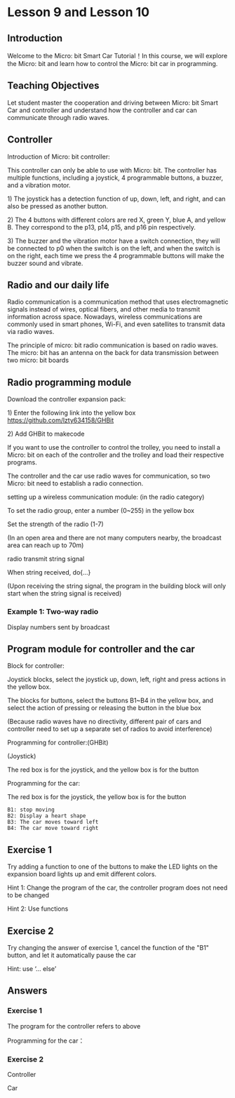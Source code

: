 # Lesson 9 and Lesson 10

## Introduction
<P>
Welcome to the Micro: bit Smart Car Tutorial！In this course, we will explore the Micro: bit and learn how to control the Micro: bit car in programming.
<P>

## Teaching Objectives
<P>
Let student master the cooperation and driving between Micro: bit Smart Car and controller and understand how the controller and car can communicate through radio waves.
<P>

## Controller
<P>
Introduction of Micro: bit controller:
<P>
<P>
This controller can only be able to use with Micro: bit. The controller has multiple functions, including a joystick, 4 programmable buttons, a buzzer, and a vibration motor.
<P>
<P>
1)	The joystick has a detection function of up, down, left, and right, and can also be pressed as another button.
<P>
<P>
2)	The 4 buttons with different colors are red X, green Y, blue A, and yellow B. They correspond to the p13, p14, p15, and p16 pin respectively.
<P>
<P>
3)	The buzzer and the vibration motor have a switch connection, they will be connected to p0 when the switch is on the left, and when the switch is on the right, each time we press the 4 programmable buttons will make the buzzer sound and vibrate.
<P>

## Radio and our daily life
<P>
Radio communication is a communication method that uses electromagnetic signals instead of wires, optical fibers, and other media to transmit information across space. Nowadays, wireless communications are commonly used in smart phones, Wi-Fi, and even satellites to transmit data via radio waves.
<P>
<P>
The principle of micro: bit radio communication is based on radio waves. The micro: bit has an antenna on the back for data transmission between two micro: bit boards
<P>

## Radio programming module
<P>
Download the controller expansion pack:
<P>
<P>
1)	Enter the following link into the yellow box  <a href="https://github.com/lzty634158/GHBit">https://github.com/lzty634158/GHBit</a>
<P>
<P>
2)	Add GHBit to makecode
<P>
<P>
If you want to use the controller to control the trolley, you need to install a Micro: bit on each of the controller and the trolley and load their respective programs.
<P>
<P>
The controller and the car use radio waves for communication, so two Micro: bit need to establish a radio connection.
<P>
<P>
setting up a wireless communication module: (in the radio category)
<P>
<P>
To set the radio group, enter a number (0~255) in the yellow box 
<P>
<P>
Set the strength of the radio (1-7) 
<P>
<P>
(In an open area and there are not many computers nearby, the broadcast area can reach up to 70m)
<P>
<P>
radio transmit string signal 
<P>
<P>
When string received, do{...}
<P>
<P>
(Upon receiving the string signal, the program in the building block will only start when the string signal is received)
<P>

### Example 1: Two-way radio
<P>
Display numbers sent by broadcast
<P>

## Program module for controller and the car
<P>
Block for controller:
<P>
<P>
Joystick blocks, select the joystick up, down, left, right and press actions in the yellow box.
<P>
<P>
The blocks for buttons, select the buttons B1~B4 in the yellow box, and select the action of pressing or releasing the button in the blue box
<P>
<P>
(Because radio waves have no directivity, different pair of cars and controller need to set up a separate set of radios to avoid interference)
<P>
<P>
Programming for controller:(GHBit)
<P>
<P>
(Joystick)   
<P>
<P>
The red box is for the joystick, and the yellow box is for the button 
<P>
<P>
Programming for the car:
<P>
<P>
The red box is for the joystick, the yellow box is for the button 
<P>

    B1: stop moving                            
    B2: Display a heart shape    
    B3: The car moves toward left      
    B4: The car move toward right                                 

## Exercise 1
<P>
Try adding a function to one of the buttons to make the LED lights on the expansion board lights up and emit different colors.
<P>
<P>
Hint 1: Change the program of the car, the controller program does not need to be changed
<P>
<P>
Hint 2: Use functions
<P>

## Exercise 2
<P>
Try changing the answer of exercise 1, cancel the function of the "B1" button, and let it automatically pause the car
<P>
<P>
Hint: use ‘... else’
<P>

## Answers
### Exercise 1
<P>
The program for the controller refers to above
<P>
<P>
Programming for the car：
<P>

### Exercise 2
<P>
Controller
<P>
<P>
Car
<P>
